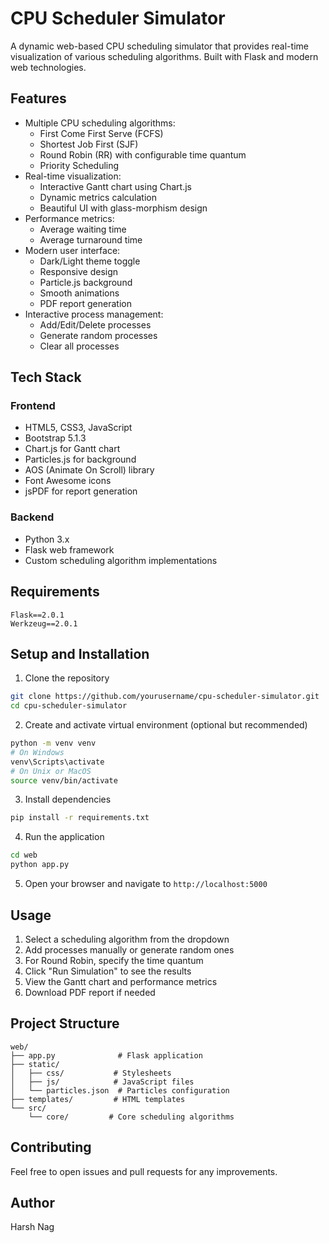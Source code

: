 # CPU Scheduler Simulator

A dynamic web-based CPU scheduling simulator that provides real-time visualization of various scheduling algorithms. Built with Flask and modern web technologies.

## Features
- Multiple CPU scheduling algorithms:
  - First Come First Serve (FCFS)
  - Shortest Job First (SJF)
  - Round Robin (RR) with configurable time quantum
  - Priority Scheduling
- Real-time visualization:
  - Interactive Gantt chart using Chart.js
  - Dynamic metrics calculation
  - Beautiful UI with glass-morphism design
- Performance metrics:
  - Average waiting time
  - Average turnaround time
- Modern user interface:
  - Dark/Light theme toggle
  - Responsive design
  - Particle.js background
  - Smooth animations
  - PDF report generation
- Interactive process management:
  - Add/Edit/Delete processes
  - Generate random processes
  - Clear all processes

## Tech Stack
### Frontend
- HTML5, CSS3, JavaScript
- Bootstrap 5.1.3
- Chart.js for Gantt chart
- Particles.js for background
- AOS (Animate On Scroll) library
- Font Awesome icons
- jsPDF for report generation

### Backend
- Python 3.x
- Flask web framework
- Custom scheduling algorithm implementations

## Requirements
```
Flask==2.0.1
Werkzeug==2.0.1
```

## Setup and Installation
1. Clone the repository
```bash
git clone https://github.com/yourusername/cpu-scheduler-simulator.git
cd cpu-scheduler-simulator
```

2. Create and activate virtual environment (optional but recommended)
```bash
python -m venv venv
# On Windows
venv\Scripts\activate
# On Unix or MacOS
source venv/bin/activate
```

3. Install dependencies
```bash
pip install -r requirements.txt
```

4. Run the application
```bash
cd web
python app.py
```

5. Open your browser and navigate to `http://localhost:5000`

## Usage
1. Select a scheduling algorithm from the dropdown
2. Add processes manually or generate random ones
3. For Round Robin, specify the time quantum
4. Click "Run Simulation" to see the results
5. View the Gantt chart and performance metrics
6. Download PDF report if needed

## Project Structure
```
web/
├── app.py              # Flask application
├── static/
│   ├── css/           # Stylesheets
│   ├── js/            # JavaScript files
│   └── particles.json  # Particles configuration
├── templates/         # HTML templates
└── src/
    └── core/         # Core scheduling algorithms
```

## Contributing
Feel free to open issues and pull requests for any improvements.


## Author
Harsh Nag
